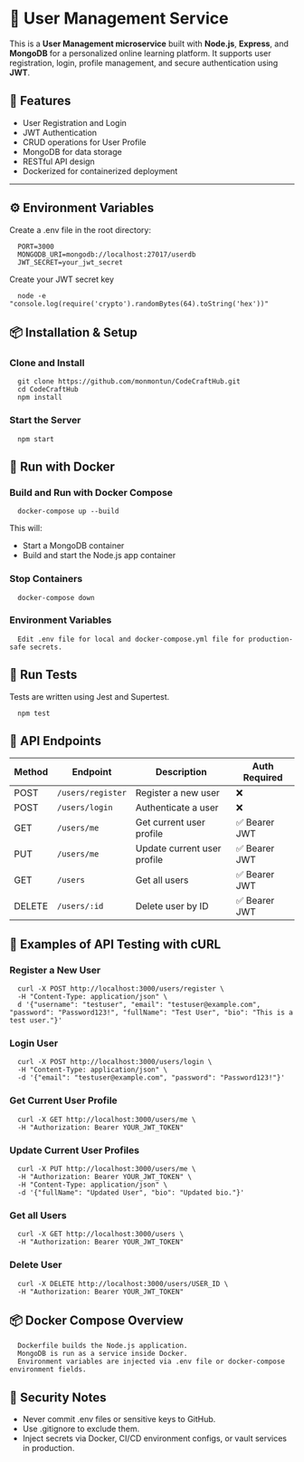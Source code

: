 # 👤 User Management Service

This is a **User Management microservice** built with **Node.js**, **Express**, and **MongoDB** for a personalized online learning platform. It supports user registration, login, profile management, and secure authentication using **JWT**.

## 🚀 Features

- User Registration and Login
- JWT Authentication
- CRUD operations for User Profile
- MongoDB for data storage
- RESTful API design
- Dockerized for containerized deployment

---
## ⚙️ Environment Variables
Create a .env file in the root directory:

      PORT=3000
      MONGODB_URI=mongodb://localhost:27017/userdb
      JWT_SECRET=your_jwt_secret

Create your JWT secret key

      node -e "console.log(require('crypto').randomBytes(64).toString('hex'))"
      
## 📦 Installation & Setup
### Clone and Install
      git clone https://github.com/monmontun/CodeCraftHub.git
      cd CodeCraftHub
      npm install 
### Start the Server
      npm start

## 🐳 Run with Docker
### Build and Run with Docker Compose
      docker-compose up --build

This will:
- Start a MongoDB container
- Build and start the Node.js app container

### Stop Containers
      docker-compose down
### Environment Variables
      Edit .env file for local and docker-compose.yml file for production-safe secrets.

## 🧪 Run Tests
Tests are written using Jest and Supertest.

      npm test
      
## 🔐 API Endpoints
| Method | Endpoint          | Description                 | Auth Required |
| ------ | ----------------- | --------------------------- | ------------- |
| POST   | `/users/register` | Register a new user         | ❌             |
| POST   | `/users/login`    | Authenticate a user         | ❌             |
| GET    | `/users/me`       | Get current user profile    | ✅ Bearer JWT  |
| PUT    | `/users/me`       | Update current user profile | ✅ Bearer JWT  |
| GET    | `/users`          | Get all users               | ✅ Bearer JWT  |
| DELETE | `/users/:id`      | Delete user by ID           | ✅ Bearer JWT  |

## 🧪 Examples of API Testing with cURL
### Register a New User
      curl -X POST http://localhost:3000/users/register \
      -H "Content-Type: application/json" \
      d '{"username": "testuser", "email": "testuser@example.com", "password": "Password123!", "fullName": "Test User", "bio": "This is a test user."}'
### Login User
      curl -X POST http://localhost:3000/users/login \
      -H "Content-Type: application/json" \
      -d '{"email": "testuser@example.com", "password": "Password123!"}'
### Get Current User Profile
      curl -X GET http://localhost:3000/users/me \
      -H "Authorization: Bearer YOUR_JWT_TOKEN"
### Update Current User Profiles
      curl -X PUT http://localhost:3000/users/me \
      -H "Authorization: Bearer YOUR_JWT_TOKEN" \
      -H "Content-Type: application/json" \
      -d '{"fullName": "Updated User", "bio": "Updated bio."}'
### Get all Users
      curl -X GET http://localhost:3000/users \
      -H "Authorization: Bearer YOUR_JWT_TOKEN"
### Delete User
      curl -X DELETE http://localhost:3000/users/USER_ID \
      -H "Authorization: Bearer YOUR_JWT_TOKEN"

## 📦 Docker Compose Overview
      Dockerfile builds the Node.js application.
      MongoDB is run as a service inside Docker.
      Environment variables are injected via .env file or docker-compose environment fields.

## 🔐 Security Notes
- Never commit .env files or sensitive keys to GitHub.
- Use .gitignore to exclude them.
- Inject secrets via Docker, CI/CD environment configs, or vault services in production.
